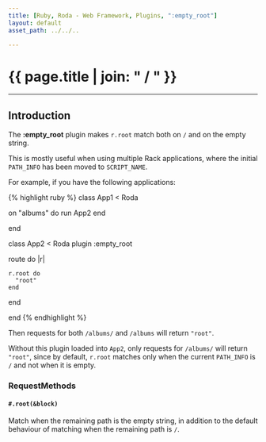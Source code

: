 ```yaml
---
title: [Ruby, Roda - Web Framework, Plugins, ":empty_root"]
layout: default
asset_path: ../../..

---
```


# {{ page.title | join: " / " }}

---- 

## Introduction


The **:empty_root** plugin makes `r.root` match both on `/` and on the empty string.  

This is mostly useful when using multiple Rack applications, where the initial `PATH_INFO` has been moved
to `SCRIPT_NAME`.  


For example, if you have the following applications:

{% highlight ruby %}
class App1 < Roda
  
  on "albums" do
    run App2
  end
  
end

class App2 < Roda
  plugin :empty_root

  route do |r|
    
    r.root do
      "root"
    end
    
  end
  
end
{% endhighlight %}


Then requests for both `/albums/` and `/albums` will return `"root"`.  

Without this plugin loaded into `App2`, only requests for `/albums/` will return `"root"`, since by default, 
`r.root` matches only when the current `PATH_INFO` is `/` and not when it is empty.


### RequestMethods

#### `#.root(&block)`

Match when the remaining path is the empty string, in addition to the default behaviour of matching when
the remaining path is `/`.


